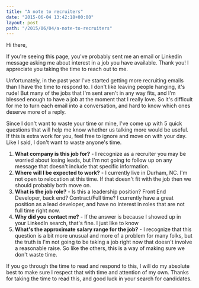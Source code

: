 ```yaml
---
title: "A note to recruiters"
date: "2015-06-04 13:42:18+00:00"
layout: post
path: "/2015/06/04/a-note-to-recruiters"
---
```


Hi there,

If you're seeing this page, you've probably sent me an email or Linkedin message asking me about interest in a job you have available.  Thank you!  I appreciate you taking the time to reach out to me.

Unfortunately, in the past year I've started getting more recruiting emails than I have the time to respond to.  I don't like leaving people hanging, it's rude!  But many of the jobs that I'm sent aren't in any way fits, and I'm blessed enough to have a job at the moment that I really love.  So it's difficult for me to turn each email into a conversation, and hard to know which ones deserve more of a reply. 

Since I don't want to waste your time or mine, I've come up with 5 quick questions that will help me know whether us talking more would be useful.  If this is extra work for you, feel free to ignore and move on with your day.  Like I said, I don't want to waste anyone's time. 

1. **What company is this job for?** - I recognize as a recruiter you may be worried about losing leads, but I'm not going to follow up on any message that doesn't include that specific information.
2. **Where will I be expected to work?** - I currently live in Durham, NC.  I'm not open to relocation at this time.  If that doesn't fit with the job then we should probably both move on.
3. **What is the job role?** - Is this a leadership position?  Front End Developer, back end?  Contract/Full time?  I currently have a great position as a lead developer, and have no interest in roles that are not full time right now.  
4. **Why did you contact me?** - If the answer is because I showed up in your LinkedIn search, that's fine.  I just like to know
5. **What's the approximate salary range for the job?** - I recognize that this question is a bit more unusual and more of a problem for many folks, but the truth is I'm not going to be taking a job right now that doesn't involve a reasonable raise.  So like the others, this is a way of making sure we don't waste time.  

If you go through the time to read and respond to this, I will do my absolute best to make sure I respect that with time and attention of my own.  Thanks for taking the time to read this, and good luck in your search for candidates.
